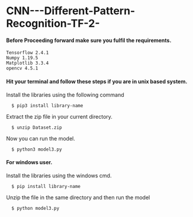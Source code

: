 # CNN---Different-Pattern-Recognition-TF-2-

#### Before Proceeding forward make sure you fulfil the requirements.

    Tensorflow 2.4.1
    Numpy 1.19.5
    Matplotlib 3.3.4
    opencv 4.5.1
    
#### Hit your terminal and follow these steps if you are in unix based system.
  Install the libraries using the following command
 
      $ pip3 install library-name

  Extract the zip file in your current directory. 
 
      $ unzip Dataset.zip
 
  Now you can run the model.
 
      $ python3 model3.py
      
#### For windows user.
  Install the libraries using the windows cmd.
  
      $ pip install library-name
  
  Unzip the file in the same directory and then run the model
      
      $ python model3.py
